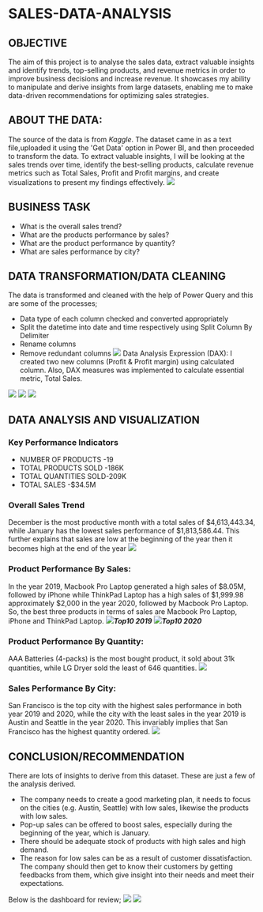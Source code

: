 # SALES-DATA-ANALYSIS
## OBJECTIVE
The aim of this project is to analyse the sales data, extract valuable insights and identify trends, top-selling products, and revenue metrics in order to improve business decisions and increase revenue. It showcases my ability to manipulate and derive insights from large datasets, enabling me to make data-driven recommendations for optimizing sales strategies.
## ABOUT THE DATA:
The source of the data is from *Kaggle*. The dataset came in as a text file,uploaded it using the 'Get Data' option in Power BI, and then proceeded to transform the data. To extract valuable insights, I will be looking at the sales trends over time, identify the best-selling products, calculate revenue metrics such as Total Sales, Profit and Profit margins, and create visualizations to present my findings effectively.
![](Sales_Dataset.PNG)
## BUSINESS TASK
- What is the overall sales trend?
- What are the products performance by sales?
- What are the product performance by quantity?
- What are sales performance by city?
## DATA TRANSFORMATION/DATA CLEANING
The data is transformed and cleaned with the help of Power Query and this are some of the processes;
- Data type of each column checked and converted appropriately
- Split the datetime into date and time respectively using Split Column By Delimiter
- Rename columns
- Remove redundant columns
![](TransformedData.png)
Data Analysis Expression (DAX): I created two new columns (Profit & Profit margin) using calculated column. Also, DAX measures was implemented to calculate essential metric, Total Sales.

![](Profit.PNG)
![](ProfitMargin.PNG)
![](TotalSales.PNG)
## DATA ANALYSIS AND VISUALIZATION
### Key Performance Indicators
- NUMBER OF PRODUCTS -19
- TOTAL PRODUCTS SOLD -186K
- TOTAL QUANTITIES SOLD-209K
- TOTAL SALES -$34.5M
### Overall Sales Trend
December is the most productive month with a total sales of $4,613,443.34, while January has the lowest sales performance of $1,813,586.44. This further explains that sales are low at the beginning of the year then it becomes high at the end of the year
![](Sales_Trend.png)
### Product Performance By Sales: 
In the year 2019, Macbook Pro Laptop generated a high sales of $8.05M, followed by iPhone while ThinkPad Laptop has a high sales of $1,999.98 approximately $2,000 in the year 2020, followed by Macbook Pro Laptop. So, the best three products in terms of sales are Macbook Pro Laptop, iPhone and ThinkPad Laptop.
![](Top10Products_2019.png)**_Top10 2019_**
![](Top10Products_2020.png)**_Top10 2020_**
### Product Performance By Quantity: 
AAA Batteries (4-packs) is the most bought product, it sold about 31k quantities, while LG Dryer sold the least of 646 quantities.
![](ProductQuantity.png)
### Sales Performance By City:
San Francisco is the top city with the highest sales performance in both year 2019 and 2020, while the city with the least sales in the year 2019 is Austin and Seattle in the year 2020. This invariably implies that San Francisco has the highest quantity ordered.
![](SalesPerformanceByCity.png)
## CONCLUSION/RECOMMENDATION
There are lots of insights to derive from this dataset. These are just a few of the analysis derived.
- The company needs to create a good marketing plan, it needs to focus on the cities (e.g. Austin, Seattle) with low sales, likewise the products with low sales.
- Pop-up sales can be offered to boost sales, especially during the beginning of the year, which is January.
- There should be adequate stock of products with high sales and high demand.
- The reason for low sales can be as a result of customer dissatisfaction. The company should then get to know their customers by getting feedbacks from them, which give insight into their needs and meet their expectations.
  
Below is the dashboard for review;
![](DASHBOARD1.png)
![](DASHBOARD2.png)
